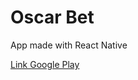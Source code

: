 # Oscar Bet

App made with React Native

[Link Google Play](https://play.google.com/store/apps/details?id=com.oscarbet)
